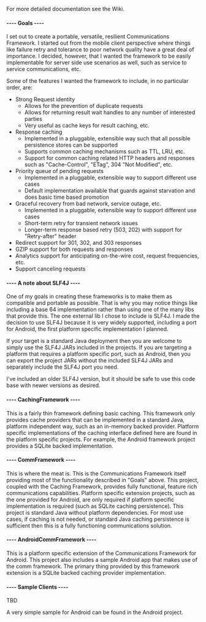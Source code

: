 
For more detailed documentation see the Wiki.


<h4>---- Goals ----</h4>
I set out to create a portable, versatile, resilient Communications Framework.  I started out from the mobile
client perspective where things like failure retry and tolerance to poor network quality have a great deal
of importance.  I decided, however, that I wanted the framework to be easily implementable for server
side use scenarios as well, such as service to service communications, etc.

Some of the features I wanted the framework to include, in no particular order, are:
  - Strong Request identity
      - Allows for the prevention of duplicate requests
      - Allows for returning result wait handles to any number of interested parties
      - Very useful as cache keys for result caching, etc.
  - Response caching
      - Implemented in a pluggable, extensible way such that all possible persistence stores can be supported
      - Supports common caching mechanisms such as TTL, LRU, etc.
      - Support for common caching related HTTP headers and responses such as "Cache-Control", "ETag", 304 
        "Not Modified", etc.
  - Priority queue of pending requests
      - Implemented in a pluggable, extensible way to support different use cases
      - Default implementation available that guards against starvation and does basic time based promotion
  - Graceful recovery from bad network, service outage, etc.
      - Implemented in a pluggable, extensible way to support different use cases
      - Short-term retry for transient network issues
      - Longer-term response based retry (503, 202) with support for "Retry-after" header
  - Redirect support for 301, 302, and 303 responses
  - GZIP support for both requests and responses
  - Analytics support for anticipating on-the-wire cost, request frequencies, etc.
  - Support canceling requests


<h4>---- A note about SLF4J ----</h4>
One of my goals in creating these frameworks is to make them as compatible and portable as possible.
That is why you may notice things like including a base 64 implementation rather than using one of the
many libs that provide this.  The one external lib I chose to include is SLF4J.  I made the decision 
to use SLF4J because it is very widely supported, including a port for Android, the first platform specific
implementation I planned.

If your target is a standard Java deployment then you are welcome to simply use the SLF4J JARs included in 
the projects.  If you are targeting a platform that requires a platform specific port, such as Android,
then you can export the project JARs without the included SLF4J JARs and separately include the SLF4J port
you need.

I've included an older SLF4J version, but it should be safe to use this code base with newer versions as
desired.


<h4>---- CachingFramework ----</h4>
This is a fairly thin framework defining basic caching.  This framework only provides cache providers that
can be implemented in a standard Java, platform independent way, such as an in-memory backed provider.
Platform specific implementations of the caching interface defined here are found in the platform specific
projects.  For example, the Android framework project provides a SQLite backed implementation.


<h4>---- CommFramework ----</h4>
This is where the meat is.  This is the Communications Framework itself providing most of the functionality
described in "Goals" above.  This project, coupled with the Caching Framework, provides fully functional,
feature rich communications capabilities.  Platform specific extension projects, such as the one provided for 
Android, are only required if platform specific implementation is required (such as SQLite caching persistence).
This project is standard Java without platform dependencies.  For most use cases, if caching is not needed, or 
standard Java caching persistence is sufficient then this is a fully functioning communications solution.


<h4>---- AndroidCommFramework ----</h4>
This is a platform specific extension of the Communications Framework for Android.  This project also
includes a sample Android app that makes use of the comm framework.  The primary thing provided by this 
framework extension is a SQLite backed caching provider implementation.


<h4>---- Sample Clients ----</h4>
TBD

A very simple sample for Android can be found in the Android project.

